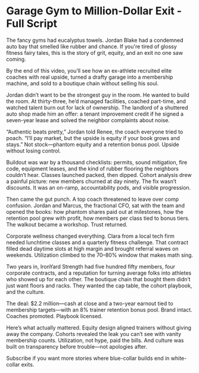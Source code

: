 # Garage Gym to Million-Dollar Exit - Full Script

The fancy gyms had eucalyptus towels. Jordan Blake had a condemned auto bay that smelled like rubber and chance. If you're tired of glossy fitness fairy tales, this is the story of grit, equity, and an exit no one saw coming.

By the end of this video, you’ll see how an ex-athlete recruited elite coaches with real upside, turned a drafty garage into a membership machine, and sold to a boutique chain without selling his soul.

Jordan didn’t want to be the strongest guy in the room. He wanted to build the room. At thirty-three, he’d managed facilities, coached part-time, and watched talent burn out for lack of ownership. The landlord of a shuttered auto shop made him an offer: a tenant improvement credit if he signed a seven-year lease and solved the neighbor complaints about noise.

“Authentic beats pretty,” Jordan told Renee, the coach everyone tried to poach. “I’ll pay market, but the upside is equity if your book grows and stays.” Not stock—phantom equity and a retention bonus pool. Upside without losing control.

Buildout was war by a thousand checklists: permits, sound mitigation, fire code, equipment leases, and the kind of rubber flooring the neighbors couldn’t hear. Classes launched packed, then dipped. Cohort analysis drew a painful picture: new members churned at day ninety. The fix wasn’t discounts. It was an on-ramp, accountability pods, and visible progression.

Then came the gut punch. A top coach threatened to leave over comp confusion. Jordan and Marcus, the fractional CFO, sat with the team and opened the books: how phantom shares paid out at milestones, how the retention pool grew with profit, how members per class tied to bonus tiers. The walkout became a workshop. Trust returned.

Corporate wellness changed everything. Clara from a local tech firm needed lunchtime classes and a quarterly fitness challenge. That contract filled dead daytime slots at high margin and brought referral waves on weekends. Utilization climbed to the 70–80% window that makes math sing.

Two years in, IronYard Strength had five hundred fifty members, four corporate contracts, and a reputation for turning average folks into athletes who showed up for each other. The boutique chain that bought them didn’t just want floors and racks. They wanted the cap table, the cohort playbook, and the culture.

The deal: $2.2 million—cash at close and a two-year earnout tied to membership targets—with an 8% trainer retention bonus pool. Brand intact. Coaches promoted. Playbook licensed.

Here’s what actually mattered. Equity design aligned trainers without giving away the company. Cohorts revealed the leak you can’t see with vanity membership counts. Utilization, not hype, paid the bills. And culture was built on transparency before trouble—not apologies after.

Subscribe if you want more stories where blue-collar builds end in white-collar exits.
